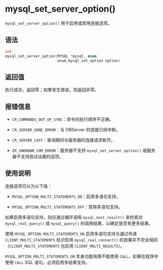 mysql_set_server_option() 
==============================================

`mysql_set_server_option()` 用于启用或禁用连接选项。

语法 
-----------------------

```c
int
mysql_set_server_option(MYSQL *mysql, enum
                        enum_mysql_set_option option)
```



返回值 
------------------------

执行成功，返回零；如果发生错误，则返回非零。

报错信息 
-------------------------

* `CR_COMMANDS_OUT_OF_SYNC`：命令的执行顺序不正确。

  

* `CR_SERVER_GONE_ERROR`：与 OBServer 的连接已经中断。

  

* `CR_SERVER_LOST`：查询期间与服务器的连接请求断开。

  

* `ER_UNKNOWN_COM_ERROR`：服务器不支持 `mysql_set_server_option()` 或服务器不支持尝试设置的选项。

  




使用说明 
-------------------------

连接选项可以为以下值：

* `MYSQL_OPTION_MULTI_STATEMENTS_ON`：启用多语句支持。

  

* `MYSQL_OPTION_MULTI_STATEMENTS_OFF`：禁用多语句支持。

  




如果启用多语句支持，则应通过循环调用 `mysql_next_result()` 来检索对 `mysql_real_query()` 或 `mysql_query()` 的调用结果，以确定是否有更多结果。

使用 `MYSQL_OPTION_MULTI_STATEMENTS_ON` 启用多语句支持与通过传递 `CLIENT_MULTI_STATEMENTS` 标识启用 `mysql_real_connect()` 的效果并不完全相同（`CLIENT_MULTI_STATEMENTS` 也启用 `CLIENT_MULTI_RESULTS`）。

`MYSQL_OPTION_MULTI_STATEMENTS_ON` 本身功能有限不能使用 `CALL`，如果在程序中使用 `CALL` SQL 语句，必须启用多结果支持。
